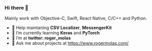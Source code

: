 ### Hi there 👋
Mainly work with Objective-C, Swift, React Native, C/C++ and Python.

- 🔭 Help maintaning **CSV Localizer**, **MessengerKit**
- 🌱 I’m currently learning **Keras** and **PyTorch**
- 👯 I’m at **twitter: roger_molas**
- 💬 Ask me about projects at https://www.rogermolas.com/
